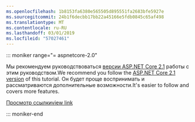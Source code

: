 ```yaml
---
ms.openlocfilehash: 1b8153fa6380e565505d895551fa2683bfe5927e
ms.sourcegitcommit: 24b1f6decbb17bb22a45166e5fdb0845c65af498
ms.translationtype: MT
ms.contentlocale: ru-RU
ms.lasthandoff: 03/01/2019
ms.locfileid: "57027461"
---
```

::: moniker range="= aspnetcore-2.0"

<span data-ttu-id="5aff2-101">Мы рекомендуем руководствоваться [версии ASP.NET Core 2.1](xref:razor-pages-start?view=aspnetcore-2.1) работы с этим руководством.</span><span class="sxs-lookup"><span data-stu-id="5aff2-101">We recommend you follow the [ASP.NET Core 2.1 version](xref:razor-pages-start?view=aspnetcore-2.1) of this tutorial.</span></span> <span data-ttu-id="5aff2-102">Он будет проще воспринимать и рассматриваются дополнительные возможности.</span><span class="sxs-lookup"><span data-stu-id="5aff2-102">It's easier to follow and covers more features.</span></span>

 [<span data-ttu-id="5aff2-103">Просмотр ссылки</span><span class="sxs-lookup"><span data-stu-id="5aff2-103">view link</span></span>](?view=aspnetcore-2.1)

::: moniker-end
